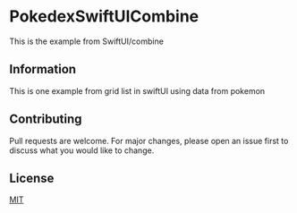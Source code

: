 # PokedexSwiftUICombine
This is the example from SwiftUI/combine


## Information
This is one example from grid list in swiftUI using data from pokemon 

## Contributing
Pull requests are welcome. For major changes, please open an issue first to discuss what you would like to change.


## License
[MIT](https://choosealicense.com/licenses/mit/)
